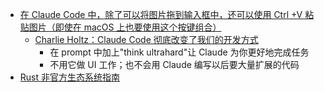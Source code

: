 - [在 Claude Code 中，除了可以将图片拖到输入框中，还可以使用 Ctrl +V 粘贴图片（即使在 macOS 上也要使用这个按键组合）](https://x.com/Nominatiivi/status/1937019947789779376)
	- [Charlie Holtz：Claude Code 彻底改变了我们的开发方式](https://x.com/charliebholtz/status/1935029747815432505)
		- 在 prompt 中加上"think ultrahard"让 Claude 为你更好地完成任务
		- 不用它做 UI 工作；也不会用 Claude 编写以后要大量扩展的代码
- [Rust 非官方生态系统指南](https://blessed.rs/crates)